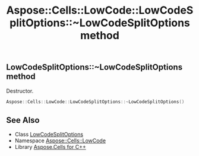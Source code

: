 ﻿---
title: Aspose::Cells::LowCode::LowCodeSplitOptions::~LowCodeSplitOptions method
linktitle: ~LowCodeSplitOptions
second_title: Aspose.Cells for C++ API Reference
description: 'Aspose::Cells::LowCode::LowCodeSplitOptions::~LowCodeSplitOptions method. Destructor in C++.'
type: docs
weight: 200
url: /cpp/aspose.cells.lowcode/lowcodesplitoptions/~lowcodesplitoptions/
---
## LowCodeSplitOptions::~LowCodeSplitOptions method


Destructor.

```cpp
Aspose::Cells::LowCode::LowCodeSplitOptions::~LowCodeSplitOptions()
```

## See Also

* Class [LowCodeSplitOptions](../)
* Namespace [Aspose::Cells::LowCode](../../)
* Library [Aspose.Cells for C++](../../../)
